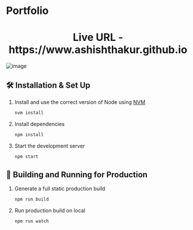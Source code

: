 # Portfolio

<h1 align="center">
  Live URL - https://www.ashishthakur.github.io
</h1>

![image](https://github.com/user-attachments/assets/eca26b0e-79d9-41f1-a09a-edeb16e1f207)

## 🛠 Installation & Set Up

1. Install and use the correct version of Node using [NVM](https://github.com/nvm-sh/nvm)

   ```sh
   nvm install
   ```

2. Install dependencies

   ```sh
   npm install
   ```

3. Start the development server

   ```sh
   npm start
   ```

## 🚀 Building and Running for Production

1. Generate a full static production build

   ```sh
   npm run build
   ```

2. Run production build on local

   ```sh
   npm run watch
   ```
